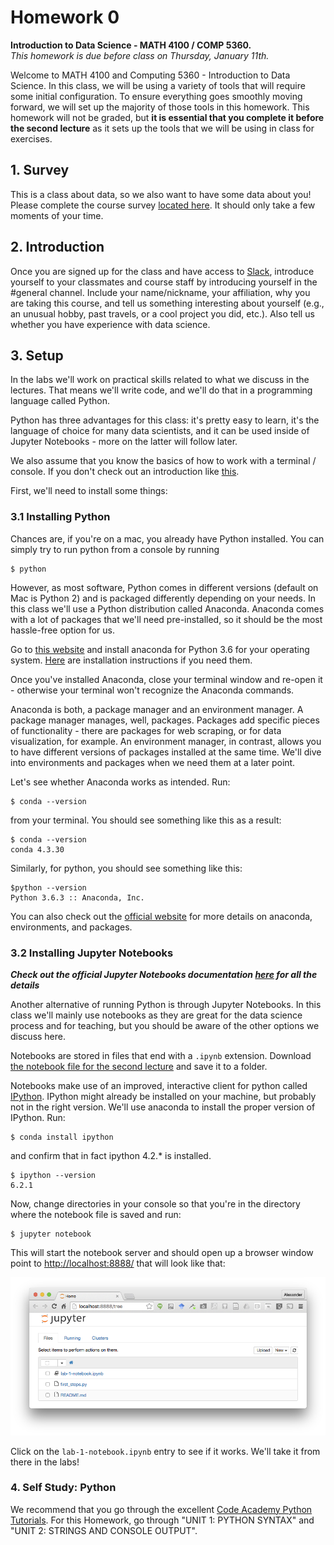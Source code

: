 # Homework 0
**Introduction to Data Science - MATH 4100 / COMP 5360.**  
*This homework is due before class on Thursday, January 11th.*  


Welcome to MATH 4100 and Computing 5360 - Introduction to Data Science. In this class, we will be using a variety of tools that will require some initial configuration. To ensure everything goes smoothly moving forward, we will set up the majority of those tools in this homework. This homework will not be graded, but **it is essential that you complete it before the second lecture** as it sets up the tools that we will be using in class for exercises.

## 1. Survey

This is a class about data, so we also want to have some data about you! Please complete the course survey [located here](https://goo.gl/forms/Ffm0cP4rgECnw9Hp2). It should only take a few moments of your time.

## 2. Introduction

Once you are signed up for the class and have access to [Slack](https://datasciencecourse2018.slack.com/), introduce yourself to your classmates and course staff by introducing yourself in the #general channel. Include your name/nickname, your affiliation, why you are taking this course, and tell us something interesting about yourself (e.g., an unusual hobby, past travels, or a cool project you did, etc.). Also tell us whether you have experience with data science.

## 3. Setup

In the labs we'll work on practical skills related to what we discuss in the lectures. That means we'll write code, and we'll do that in a programming language called Python.

Python has three advantages for this class: it's pretty easy to learn, it's the language of choice for many data scientists, and it can be used inside of Jupyter Notebooks - more on the latter will follow later.

We also assume that you know the basics of how to work with a terminal / console. If you don't check out an introduction like [this](http://tutorial.djangogirls.org/en/intro_to_command_line/).  

First, we'll need to install some things:

### 3.1 Installing Python

Chances are, if you're on a mac, you already have Python installed. You can simply try to run python from a console by running

```
$ python
```

However, as most software, Python comes in different versions (default on Mac is Python 2) and is packaged differently depending on your needs. In this class we'll use a Python distribution called Anaconda. Anaconda comes with a lot of packages that we'll need pre-installed, so it should be the most hassle-free option for us.

Go to [this website](https://www.anaconda.com/download/) and install anaconda for Python 3.6 for your operating system. [Here](https://docs.continuum.io/anaconda/install) are installation instructions if you need them.

Once you've installed Anaconda, close your terminal window and re-open it - otherwise your terminal won't recognize the Anaconda commands.

Anaconda is both, a package manager and an environment manager. A package manager manages, well, packages. Packages add specific pieces of functionality - there are packages for web scraping, or for data visualization, for example. An environment manager, in contrast, allows you to have different versions of packages installed at the same time. We'll dive into environments and packages when we need them at a later point.

Let's see whether Anaconda works as intended. Run:

```
$ conda --version
```

from your terminal. You should see something like this as a result:

```
$ conda --version
conda 4.3.30
```

Similarly, for python, you should see something like this:

```
$python --version
Python 3.6.3 :: Anaconda, Inc.
```

You can also check out the [official website](http://conda.pydata.org/docs/test-drive.html) for more details on anaconda, environments, and packages.

### 3.2 Installing Jupyter Notebooks

***Check out the official Jupyter Notebooks documentation [here](http://jupyter.readthedocs.io/en/latest/index.html) for all the details***

Another alternative of running Python is through Jupyter Notebooks. In this class we'll mainly use notebooks as they are great for the data science process and for teaching, but you should be aware of the other options we discuss here.

Notebooks are stored in files that end with a `.ipynb` extension. Download [the notebook file for the second lecture](https://github.com/datascience-course/2018-datascience-lectures/tree/master/02-basic-python/) and save it to a folder.

Notebooks make use of an improved, interactive client for python called [IPython](https://ipython.org/). IPython might already be installed on your machine, but probably not in the right version. We'll use anaconda to install the proper version of IPython. Run:

```
$ conda install ipython
```

and confirm that in fact ipython 4.2.* is installed.
```
$ ipython --version
6.2.1
```

Now, change directories in your console so that you're in the directory where the notebook file is saved and run:

```
$ jupyter notebook
```

This will start the notebook server and should open up a browser window point to [http://localhost:8888/](http://localhost:8888/) that will look like that:

![Jupyter Notebook Screenshot](jupyter.png)

Click on the `lab-1-notebook.ipynb` entry to see if it works. We'll take it from there in the labs!

### 4. Self Study: Python

We recommend that you go through the excellent [Code Academy Python Tutorials](https://www.codecademy.com/learn/python). For this Homework, go through "UNIT 1: PYTHON SYNTAX" and "UNIT 2: STRINGS AND CONSOLE OUTPUT".
